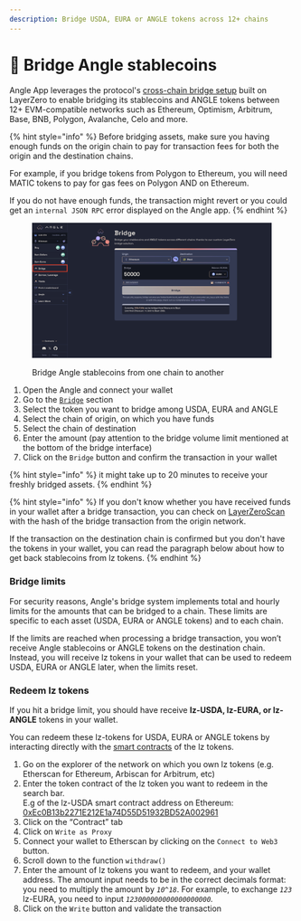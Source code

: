 ```yaml
---
description: Bridge USDA, EURA or ANGLE tokens across 12+ chains
---
```


# 🌉 Bridge Angle stablecoins

Angle App leverages the protocol's [cross-chain bridge setup](https://docs.angle.money/side-modules/cross-chain) built on LayerZero to enable bridging its stablecoins and ANGLE tokens between 12+ EVM-compatible networks such as Ethereum, Optimism, Arbitrum, Base, BNB, Polygon, Avalanche, Celo and more.

{% hint style="info" %}
Before bridging assets, make sure you having enough funds on the origin chain to pay for transaction fees for both the origin and the destination chains.

For example, if you bridge tokens from Polygon to Ethereum, you will need MATIC tokens to pay for gas fees on Polygon AND on Ethereum.

If you do not have enough funds, the transaction might revert or you could get an `internal JSON RPC` error displayed on the Angle app.
{% endhint %}

<figure><img src="../.gitbook/assets/‎User guide 2.‎007.jpeg" alt=""><figcaption><p>Bridge Angle stablecoins from one chain to another</p></figcaption></figure>

1. Open the Angle and connect your wallet
2. Go to the [`Bridge`](https://app.angle.money/bridge/) section
3. Select the token you want to bridge among USDA, EURA and ANGLE
4. Select the chain of origin, on which you have funds
5. Select the chain of destination
6. Enter the amount (pay attention to the bridge volume limit mentioned at the bottom of the bridge interface)
7. Click on the `Bridge` button and confirm the transaction in your wallet

{% hint style="info" %}
it might take up to 20 minutes to receive your freshly bridged assets.
{% endhint %}

{% hint style="info" %}
If you don't know whether you have received funds in your wallet after a bridge transaction, you can check on [LayerZeroScan](https://layerzeroscan.com/) with the hash of the bridge transaction from the origin network.

If the transaction on the destination chain is confirmed but you don't have the tokens in your wallet, you can read the paragraph below about how to get back stablecoins from lz tokens.
{% endhint %}

### Bridge limits

For security reasons, Angle's bridge system implements total and hourly limits for the amounts that can be bridged to a chain. These limits are specific to each asset (USDA, EURA or ANGLE tokens) and to each chain.

If the limits are reached when processing a bridge transaction, you won’t receive Angle stablecoins or ANGLE tokens on the destination chain. Instead, you will receive lz tokens in your wallet that can be used to redeem USDA, EURA or ANGLE later, when the limits reset.

### R**edeem lz tokens**

If you hit a bridge limit, you should have receive **lz-USDA, lz-EURA, or lz-ANGLE** tokens in your wallet.

You can redeem these lz-tokens for USDA, EURA or ANGLE tokens by interacting directly with the [smart contracts](https://developers.angle.money/overview/smart-contracts) of the lz tokens.

1. Go on the explorer of the network on which you own lz tokens (e.g. Etherscan for Ethereum, Arbiscan for Arbitrum, etc)
2. Enter the token contract of the lz token you want to redeem in the search bar.\
   E.g of the lz-USDA smart contract address on Ethereum: [0xEc0B13b2271E212E1a74D55D51932BD52A002961](https://etherscan.io/address/0xEc0B13b2271E212E1a74D55D51932BD52A002961)
3. Click on the “Contract” tab
4. Click on `Write as Proxy`
5. Connect your wallet to Etherscan by clicking on the `Connect to Web3` button.&#x20;
6. Scroll down to the function `withdraw()`
7. Enter the amount of lz tokens you want to redeem, and your wallet address. The amount input needs to be in the correct decimals format: you need to multiply the amount by _`10^18`_. For example, to exchange _`123`_ lz-EURA, you need to input _`123000000000000000000`._
8. Click on the `Write` button and validate the transaction
